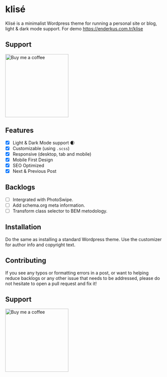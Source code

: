 # klisé
Klisé is a minimalist Wordpress theme for running a personal site or blog, light &amp; dark mode support. For demo <a href="https://enderkus.com.tr/klise" target="_blank" rel="noopener">https://enderkus.com.tr/klise</a>

## Support

[<img src="https://user-images.githubusercontent.com/1286821/181085373-12eee197-187a-4438-90fe-571ac6d68900.png" alt="Buy me a coffee" width="200" />](https://www.buymeacoffee.com/coderb)

## Features

- [x] Light & Dark Mode support :waxing_crescent_moon:
- [x] Customizable (using `.scss`)
- [x] Responsive (desktop, tab and mobile)
- [x] Mobile First Design
- [x] SEO Optimized
- [x] Next & Previous Post

## Backlogs

- [ ] Intergrated with PhotoSwipe.
- [ ] Add schema.org meta information.
- [ ] Transform class selector to BEM metodology.

## Installation

Do the same as installing a standard Wordpress theme. Use the customizer for author info and copyright text.

## Contributing

If you see any typos or formatting errors in a post, or want to helping reduce backlogs or any other issue that needs to be addressed, please do not hesitate to open a pull request and fix it!

## Support

[<img src="https://user-images.githubusercontent.com/1286821/181085373-12eee197-187a-4438-90fe-571ac6d68900.png" alt="Buy me a coffee" width="200" />](https://www.buymeacoffee.com/coderb)

